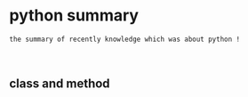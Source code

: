 # python summary 

```
the summary of recently knowledge which was about python !
```

​	

## class and method









